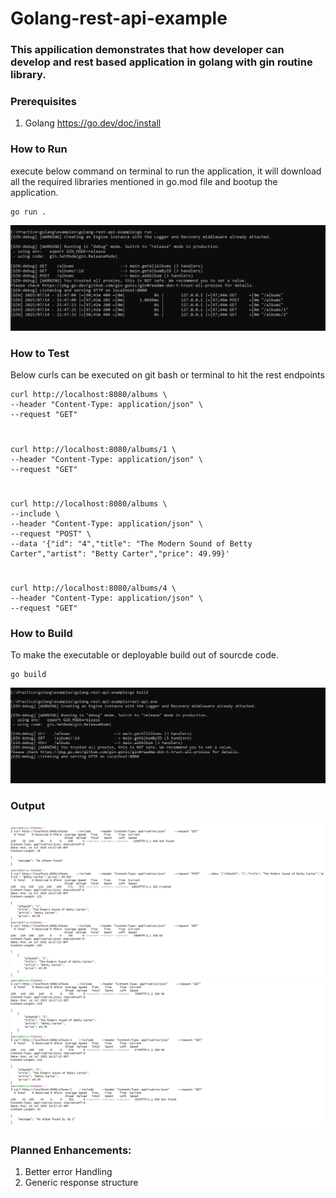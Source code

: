 # Golang-rest-api-example

### This appilication demonstrates that how developer can develop and rest based application in golang with gin routine library.


### Prerequisites
1. Golang https://go.dev/doc/install


### How to Run
execute below command on terminal to run the application, it will download all the required libraries mentioned in go.mod file and bootup the application.

    go run .

![](screenshots/run.PNG)

### How to Test
 Below curls can be executed on git bash or terminal to hit the rest endpoints

    curl http://localhost:8080/albums \
	--header "Content-Type: application/json" \
	--request "GET"
#    
    curl http://localhost:8080/albums/1 \
	--header "Content-Type: application/json" \
	--request "GET"
#
    curl http://localhost:8080/albums \
    --include \
    --header "Content-Type: application/json" \
    --request "POST" \
    --data '{"id": "4","title": "The Modern Sound of Betty Carter","artist": "Betty Carter","price": 49.99}'
#
    curl http://localhost:8080/albums/4 \
	--header "Content-Type: application/json" \
	--request "GET"

### How to Build
To make the executable or deployable build out of sourcde code.

    go build

![](screenshots/build.PNG)


### Output
![](screenshots/terminal1.PNG)
![](screenshots/terminal2.PNG)

### Planned Enhancements:
1. Better error Handling
2. Generic response structure